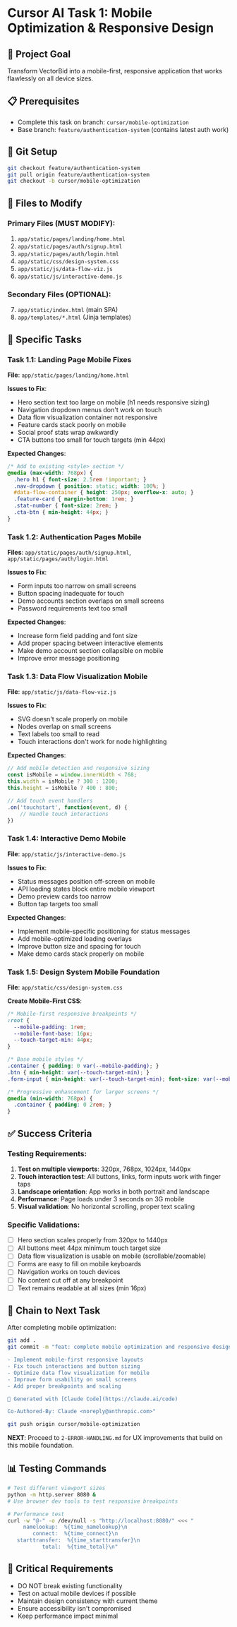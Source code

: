 # Cursor AI Task 1: Mobile Optimization & Responsive Design

## 🎯 Project Goal
Transform VectorBid into a mobile-first, responsive application that works flawlessly on all device sizes.

## 📋 Prerequisites
- Complete this task on branch: `cursor/mobile-optimization`
- Base branch: `feature/authentication-system` (contains latest auth work)

## 🔧 Git Setup
```bash
git checkout feature/authentication-system
git pull origin feature/authentication-system
git checkout -b cursor/mobile-optimization
```

## 📁 Files to Modify

### Primary Files (MUST MODIFY):
1. `app/static/pages/landing/home.html`
2. `app/static/pages/auth/signup.html` 
3. `app/static/pages/auth/login.html`
4. `app/static/css/design-system.css`
5. `app/static/js/data-flow-viz.js`
6. `app/static/js/interactive-demo.js`

### Secondary Files (OPTIONAL):
7. `app/static/index.html` (main SPA)
8. `app/templates/*.html` (Jinja templates)

## 🎯 Specific Tasks

### Task 1.1: Landing Page Mobile Fixes
**File**: `app/static/pages/landing/home.html`

**Issues to Fix**:
- Hero section text too large on mobile (h1 needs responsive sizing)
- Navigation dropdown menus don't work on touch
- Data flow visualization container not responsive
- Feature cards stack poorly on mobile
- Social proof stats wrap awkwardly
- CTA buttons too small for touch targets (min 44px)

**Expected Changes**:
```css
/* Add to existing <style> section */
@media (max-width: 768px) {
  .hero h1 { font-size: 2.5rem !important; }
  .nav-dropdown { position: static; width: 100%; }
  #data-flow-container { height: 250px; overflow-x: auto; }
  .feature-card { margin-bottom: 1rem; }
  .stat-number { font-size: 2rem; }
  .cta-btn { min-height: 44px; }
}
```

### Task 1.2: Authentication Pages Mobile
**Files**: `app/static/pages/auth/signup.html`, `app/static/pages/auth/login.html`

**Issues to Fix**:
- Form inputs too narrow on small screens
- Button spacing inadequate for touch
- Demo accounts section overlaps on small screens
- Password requirements text too small

**Expected Changes**:
- Increase form field padding and font size
- Add proper spacing between interactive elements
- Make demo account section collapsible on mobile
- Improve error message positioning

### Task 1.3: Data Flow Visualization Mobile
**File**: `app/static/js/data-flow-viz.js`

**Issues to Fix**:
- SVG doesn't scale properly on mobile
- Nodes overlap on small screens
- Text labels too small to read
- Touch interactions don't work for node highlighting

**Expected Changes**:
```javascript
// Add mobile detection and responsive sizing
const isMobile = window.innerWidth < 768;
this.width = isMobile ? 300 : 1200;
this.height = isMobile ? 400 : 800;

// Add touch event handlers
.on('touchstart', function(event, d) {
    // Handle touch interactions
})
```

### Task 1.4: Interactive Demo Mobile
**File**: `app/static/js/interactive-demo.js`

**Issues to Fix**:
- Status messages position off-screen on mobile
- API loading states block entire mobile viewport
- Demo preview cards too narrow
- Button tap targets too small

**Expected Changes**:
- Implement mobile-specific positioning for status messages
- Add mobile-optimized loading overlays
- Improve button size and spacing for touch
- Make demo cards stack properly on mobile

### Task 1.5: Design System Mobile Foundation
**File**: `app/static/css/design-system.css`

**Create Mobile-First CSS**:
```css
/* Mobile-first responsive breakpoints */
:root {
  --mobile-padding: 1rem;
  --mobile-font-base: 16px;
  --touch-target-min: 44px;
}

/* Base mobile styles */
.container { padding: 0 var(--mobile-padding); }
.btn { min-height: var(--touch-target-min); }
.form-input { min-height: var(--touch-target-min); font-size: var(--mobile-font-base); }

/* Progressive enhancement for larger screens */
@media (min-width: 768px) {
  .container { padding: 0 2rem; }
}
```

## ✅ Success Criteria

### Testing Requirements:
1. **Test on multiple viewports**: 320px, 768px, 1024px, 1440px
2. **Touch interaction test**: All buttons, links, form inputs work with finger taps
3. **Landscape orientation**: App works in both portrait and landscape
4. **Performance**: Page loads under 3 seconds on 3G mobile
5. **Visual validation**: No horizontal scrolling, proper text scaling

### Specific Validations:
- [ ] Hero section scales properly from 320px to 1440px
- [ ] All buttons meet 44px minimum touch target size
- [ ] Data flow visualization is usable on mobile (scrollable/zoomable)
- [ ] Forms are easy to fill on mobile keyboards
- [ ] Navigation works on touch devices
- [ ] No content cut off at any breakpoint
- [ ] Text remains readable at all sizes (min 16px)

## 🔗 Chain to Next Task
After completing mobile optimization:

```bash
git add .
git commit -m "feat: complete mobile optimization and responsive design

- Implement mobile-first responsive layouts
- Fix touch interactions and button sizing  
- Optimize data flow visualization for mobile
- Improve form usability on small screens
- Add proper breakpoints and scaling

🤖 Generated with [Claude Code](https://claude.ai/code)

Co-Authored-By: Claude <noreply@anthropic.com>"

git push origin cursor/mobile-optimization
```

**NEXT**: Proceed to `2-ERROR-HANDLING.md` for UX improvements that build on this mobile foundation.

## 📊 Testing Commands
```bash
# Test different viewport sizes
python -m http.server 8080 &
# Use browser dev tools to test responsive breakpoints

# Performance test
curl -w "@-" -o /dev/null -s "http://localhost:8080/" <<< "
     namelookup:  %{time_namelookup}\n
        connect:  %{time_connect}\n
   starttransfer:  %{time_starttransfer}\n
           total:  %{time_total}\n"
```

## 🚨 Critical Requirements
- DO NOT break existing functionality
- Test on actual mobile devices if possible
- Maintain design consistency with current theme
- Ensure accessibility isn't compromised
- Keep performance impact minimal
